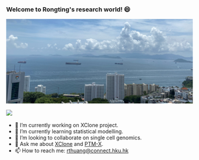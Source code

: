 ### Welcome to Rongting's research world! 😄
<img src="https://github.com/Rongtingting/Rongtingting/blob/main/images/SassonRoad5.jpg?raw=true"></img><table><tr>

![](https://github-readme-stats-sigma-five.vercel.app/api?username=Rongtingting&theme=dark)

<!--
**Rongtingting/Rongtingting** is a ✨ _special_ ✨ repository because its `README.md` (this file) appears on your GitHub profile.

Here are some ideas to get you started:

- 🔭 I’m currently working on ...
- 🌱 I’m currently learning ...
- 👯 I’m looking to collaborate on ...
- 🤔 I’m looking for help with ...
- 💬 Ask me about ...
- 📫 How to reach me: ...
- 😄 Pronouns: ...
- ⚡ Fun fact: ...
-->
  
- 🔭 I’m currently working on XClone project.
- 🌱 I’m currently learning statistical modelling.
- 👯 I’m looking to collaborate on single cell genomics.
- 💬 Ask me about [XClone](https://github.com/single-cell-genetics/XClone) and [PTM-X](https://github.com/Rongtingting/PTM-X).
- 📫 How to reach me: rthuang@connect.hku.hk
